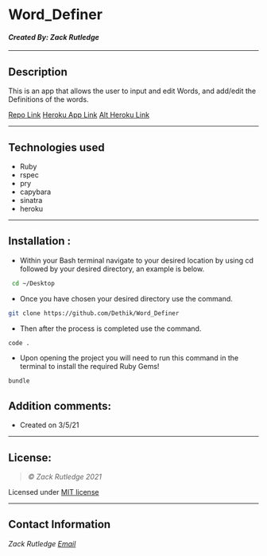# Word_Definer
#### *Created By: Zack Rutledge*

* * *

## Description

This is an app that allows the user to input and edit Words, and add/edit the Definitions of the words.

[Repo Link](https://github.com/Dethik/Word_Definer)
[Heroku App Link](https://dictionary-words.herokuapp.com/)
[Alt Heroku Link](https://git.heroku.com/dictionary-words.git)

* * *

## Technologies used
* Ruby
* rspec
* pry
* capybara
* sinatra
* heroku

* * *


## Installation :

- Within your Bash terminal navigate to your desired location by using cd followed by your desired directory, an example is below.

```bash
 cd ~/Desktop
```

- Once you have chosen your desired directory use the command.
```bash
git clone https://github.com/Dethik/Word_Definer
```

* Then after the process is completed use the command.

``` bash
code .
```

- Upon opening the project you will need to run this command in the terminal to install the required Ruby Gems!
``` bash
bundle
```

## Addition comments:
* Created on 3/5/21

* * *

## License:
> *&copy; Zack Rutledge 2021*

Licensed under [MIT license](https://mit-license.org/)

* * *

## Contact Information
_Zack Rutledge [Email](Thorgrim88@gmail.com)_